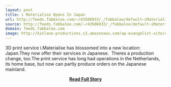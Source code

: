 ```yaml
---
layout: post
title: i Materialise Opens In Japan
url: http://feeds.fabbaloo.com/~/43506933/_/fabbaloo/default~iMaterialise-Opens-In-Japan.html
source: http://feeds.fabbaloo.com/~/43506933/_/fabbaloo/default~iMaterialise-Opens-In-Japan.html
domain: feeds.fabbaloo.com
image: http://kinlane-productions.s3.amazonaws.com/ap-evangelist-site/curated/screenshots/10964_feedproxy_google_com.png
---
```


<p>3D print service i.Materialise has blossomed into a new location: Japan.They now offer their services in Japanese.  Theres a production change, too.The print service has long had operations in the Netherlands, its home base, but now can partly produce orders on the Japanese mainland.</p>
<center><p><a href="http://feeds.fabbaloo.com/~/43506933/_/fabbaloo/default~iMaterialise-Opens-In-Japan.html" style='padding:25px; font-sze:18px; font-weight: bold;'>Read Full Story</a></p></center>
